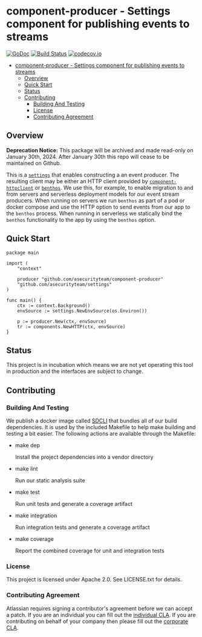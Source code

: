 <a id="markdown-component-producer---settings-component-for-publishing-events-to-streams" name="component-producer---settings-component-for-publishing-events-to-streams"></a>
# component-producer - Settings component for publishing events to streams
[![GoDoc](https://godoc.org/github.com/asecurityteam/component-producer?status.svg)](https://godoc.org/github.com/asecurityteam/component-producer)
[![Build Status](https://travis-ci.com/asecurityteam/component-producer.png?branch=master)](https://travis-ci.com/asecurityteam/component-producer)
[![codecov.io](https://codecov.io/github/asecurityteam/component-producer/coverage.svg?branch=master)](https://codecov.io/github/asecurityteam/component-producer?branch=master)
<!-- TOC -->

- [component-producer - Settings component for publishing events to streams](#component-producer---settings-component-for-publishing-events-to-streams)
    - [Overview](#overview)
    - [Quick Start](#quick-start)
    - [Status](#status)
    - [Contributing](#contributing)
        - [Building And Testing](#building-and-testing)
        - [License](#license)
        - [Contributing Agreement](#contributing-agreement)

<!-- /TOC -->

<a id="markdown-overview" name="overview"></a>
## Overview

**Deprecation Notice:** This package will be archived and made read-only on January 30th, 2024. After January 30th this repo will cease to be maintained on Github.

This is a [`settings`](https://github.com/asecurityteam/settings) that enables
constructing a an event producer. The resulting client may be either an HTTP
client provided by
[`component-httpclient`](https://github.com/asecurityteam/component-httpclient)
or [`benthos`](https://github.com/Jeffail/benthos). We use this, for example,
to enable migration to and from servers and serverless deployment models for our
event stream producers. When running on servers we run `benthos` as part of a
pod or docker compose and use the HTTP option to send events from our app to the
`benthos` process. When running in serverless we statically bind the `benthos`
functionality to the app by using the `benthos` option.

<a id="markdown-quick-start" name="quick-start"></a>
## Quick Start

```golang
package main

import (
    "context"

    producer "github.com/asecurityteam/component-producer"
    "github.com/asecurityteam/settings"
)

func main() {
    ctx := context.Background()
    envSource := settings.NewEnvSource(os.Environ())

    p := producer.New(ctx, envSource)
    tr := components.NewHTTP(ctx, envSource)
}
```

<a id="markdown-status" name="status"></a>
## Status

This project is in incubation which means we are not yet operating this tool in
production and the interfaces are subject to change.

<a id="markdown-contributing" name="contributing"></a>
## Contributing

<a id="markdown-building-and-testing" name="building-and-testing"></a>
### Building And Testing

We publish a docker image called [SDCLI](https://github.com/asecurityteam/sdcli) that
bundles all of our build dependencies. It is used by the included Makefile to help
make building and testing a bit easier. The following actions are available through
the Makefile:

-   make dep

    Install the project dependencies into a vendor directory

-   make lint

    Run our static analysis suite

-   make test

    Run unit tests and generate a coverage artifact

-   make integration

    Run integration tests and generate a coverage artifact

-   make coverage

    Report the combined coverage for unit and integration tests

<a id="markdown-license" name="license"></a>
### License

This project is licensed under Apache 2.0. See LICENSE.txt for details.

<a id="markdown-contributing-agreement" name="contributing-agreement"></a>
### Contributing Agreement

Atlassian requires signing a contributor's agreement before we can accept a patch. If
you are an individual you can fill out the [individual
CLA](https://na2.docusign.net/Member/PowerFormSigning.aspx?PowerFormId=3f94fbdc-2fbe-46ac-b14c-5d152700ae5d).
If you are contributing on behalf of your company then please fill out the [corporate
CLA](https://na2.docusign.net/Member/PowerFormSigning.aspx?PowerFormId=e1c17c66-ca4d-4aab-a953-2c231af4a20b).
